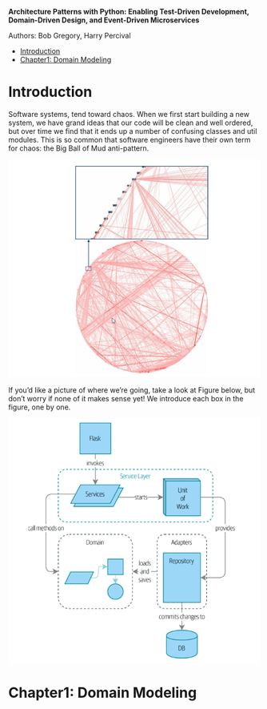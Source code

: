 **Architecture Patterns with Python: Enabling Test-Driven Development, Domain-Driven Design, and Event-Driven Microservices**

Authors: Bob Gregory, Harry Percival

<!-- TOC -->
* [Introduction](#introduction)
* [Chapter1: Domain Modeling](#chapter1-domain-modeling)
<!-- TOC -->

# Introduction

Software systems, tend toward chaos. When we first start building a new system,
we have grand ideas that our code will be clean and well ordered, but over time we
find that it ends up a number of confusing classes and util modules. This is so common that software engineers have
their own term for chaos: the Big Ball of Mud anti-pattern.

![](big_ball_of_mud.png "Big ball of mud")

If you’d like a picture of where we’re going, take a look at Figure below, but don’t worry if
none of it makes sense yet! We introduce each box in the figure, one by one.

![](component_diagram_for_our_app.png)

# Chapter1: Domain Modeling
